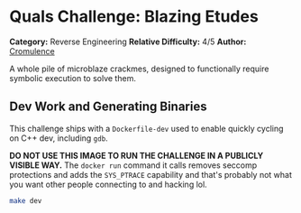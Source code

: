# Quals Challenge: Blazing Etudes

**Category:** Reverse Engineering
**Relative Difficulty:** 4/5
**Author:** [Cromulence](https://cromulence.com/)

A whole pile of microblaze crackmes,
designed to functionally require symbolic execution to
solve them.

## Dev Work and Generating Binaries

This challenge ships with a `Dockerfile-dev` used to enable quickly cycling on
C++ dev, including `gdb`.

**DO NOT USE THIS IMAGE TO RUN THE CHALLENGE IN A PUBLICLY VISIBLE WAY.**
The `docker run` command it calls
removes seccomp protections and
adds the `SYS_PTRACE` capability and
that's probably not what you want other people connecting to and hacking lol.

```sh
make dev
```
